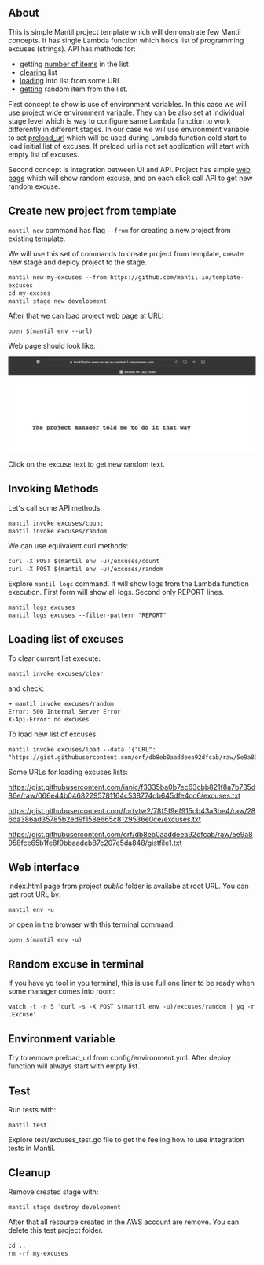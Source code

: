 ## About

This is simple Mantil project template which will demonstrate few Mantil
concepts. It has single Lambda function which holds list of programming excuses
(strings). API has methods for:
* getting [number of items](https://github.com/mantil-io/template-excuses/blob/601410bb2c25d1ea9c825c026087ffde5edcae1f/api/excuses/excuses.go#L45) in the list
* [clearing](https://github.com/mantil-io/template-excuses/blob/601410bb2c25d1ea9c825c026087ffde5edcae1f/api/excuses/excuses.go#L50) list
* [loading](https://github.com/mantil-io/template-excuses/blob/601410bb2c25d1ea9c825c026087ffde5edcae1f/api/excuses/excuses.go#L67) into list from some URL   
* [getting](https://github.com/mantil-io/template-excuses/blob/601410bb2c25d1ea9c825c026087ffde5edcae1f/api/excuses/excuses.go#L56) random item from the list. 


First concept to show is use of environment variables. In this case we will use
project wide environment variable. They can be also set at individual stage
level which is way to configure same Lambda function to work differently in
different stages. In our case we will use environment variable to set
[preload_url](https://github.com/mantil-io/template-excuses/blob/601410bb2c25d1ea9c825c026087ffde5edcae1f/config/environment.yml#L36)
which will be used during Lambda function cold start to load initial list of
excuses. If preload_url is not set application will start with empty list of
excuses.

Second concept is integration between UI and API. Project has simple [web page](https://github.com/mantil-io/template-excuses/blob/master/public/index.html) which will show random excuse, and on each click call API to get new random excuse.  

## Create new project from template

`mantil new` command has flag `--from` for creating a new project from existing
template.

We will use this set of commands to create project from template, create new
stage and deploy project to the stage.

```
mantil new my-excuses --from https://github.com/mantil-io/template-excuses
cd my-excses
mantil stage new development
```

After that we can load project web page at URL:
```
open $(mantil env --url)
```

Web page should look like:

![web page](/excuses.png)

Click on the excuse text to get new random text.

## Invoking Methods

Let's call some API methods:

```
mantil invoke excuses/count
mantil invoke excuses/random
```

We can use equivalent curl methods:
```
curl -X POST $(mantil env -u)/excuses/count
curl -X POST $(mantil env -u)/excuses/random
```

Explore `mantil logs` command. It will show logs from the Lambda function
execution. First form will show all logs. Second only REPORT lines.

```
mantil logs excuses
mantil logs excuses --filter-pattern "REPORT"
```

## Loading list of excuses

To clear current list execute:
```
mantil invoke excuses/clear
```
and check:
```
➜ mantil invoke excuses/random
Error: 500 Internal Server Error
X-Api-Error: no excuses
```

To load new list of excuses:
```
mantil invoke excuses/load --data '{"URL": "https://gist.githubusercontent.com/orf/db8eb0aaddeea92dfcab/raw/5e9a8958fce65b1fe8f9bbaadeb87c207e5da848/gistfile1.txt"}'
```

Some URLs for loading excuses lists:

https://gist.githubusercontent.com/ianic/f3335ba0b7ec63cbb821f8a7b735d86e/raw/066e44b04682295781164c538774db645dfe4cc6/excuses.txt

https://gist.githubusercontent.com/fortytw2/78f5f9ef915cb43a3be4/raw/286da386ad35785b2ed9f158e665c8129536e0ce/excuses.txt

https://gist.githubusercontent.com/orf/db8eb0aaddeea92dfcab/raw/5e9a8958fce65b1fe8f9bbaadeb87c207e5da848/gistfile1.txt

## Web interface

index.html page from project _public_ folder is availabe at root URL.
You can get root URL by:

```
mantil env -u
```

or open in the browser with this terminal command:
```
open $(mantil env -u)
```


## Random excuse in terminal

If you have yq tool in you terminal, this is use full one liner to be ready when
some manager comes into room:

```
watch -t -n 5 'curl -s -X POST $(mantil env -u)/excuses/random | yq -r .Excuse'
```


## Environment variable

Try to remove preload_url from config/environment.yml. After deploy function
will always start with empty list.

## Test

Run tests with:
```
mantil test
```

Explore test/excuses_test.go file to get the feeling how to use integration
tests in Mantil.

## Cleanup

Remove created stage with:
```
mantil stage destroy development
```

After that all resource created in the AWS account are remove. You can delete
this test project folder.

```
cd ..
rm -rf my-excuses
```
